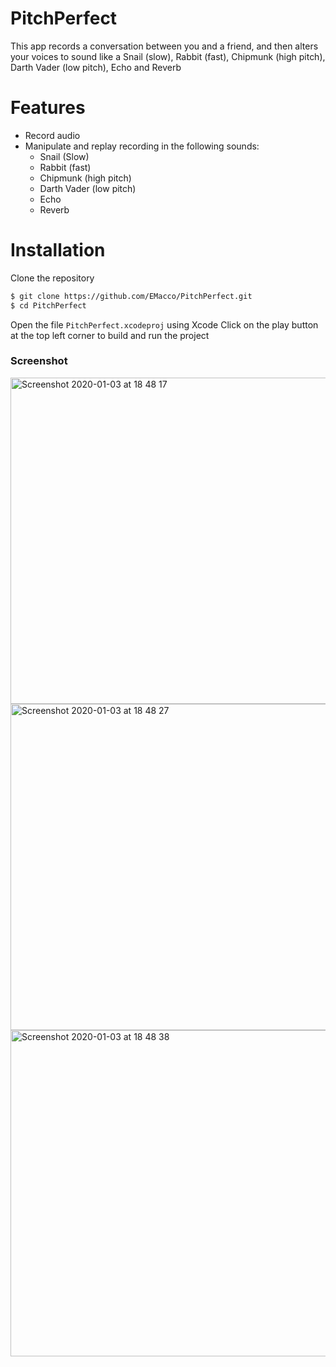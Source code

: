 # PitchPerfect
This app records a conversation between you and a friend, and then alters your voices to sound like a Snail (slow), Rabbit (fast), Chipmunk (high pitch), Darth Vader (low pitch), Echo and Reverb

# Features

  - Record audio
  - Manipulate and replay recording in the following sounds:
    - Snail (Slow)
    - Rabbit (fast)
    - Chipmunk (high pitch)
    - Darth Vader (low pitch)
    - Echo
    - Reverb

# Installation
Clone the repository
```sh
$ git clone https://github.com/EMacco/PitchPerfect.git
$ cd PitchPerfect
```

Open the file `PitchPerfect.xcodeproj` using Xcode 
Click on the play button at the top left corner to build and run the project

### Screenshot
<img width="522" alt="Screenshot 2020-01-03 at 18 48 17" src="https://user-images.githubusercontent.com/20377428/71739457-ccbb1080-2e59-11ea-81cd-6a3b41c3d0b6.png">
<img width="522" alt="Screenshot 2020-01-03 at 18 48 27" src="https://user-images.githubusercontent.com/20377428/71739470-d17fc480-2e59-11ea-9903-e94a8978fefd.png">
<img width="522" alt="Screenshot 2020-01-03 at 18 48 38" src="https://user-images.githubusercontent.com/20377428/71739471-d2185b00-2e59-11ea-8dab-870266ac4854.png">
